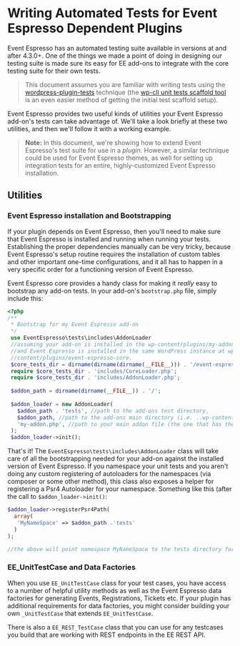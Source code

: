 # Writing Automated Tests for Event Espresso Dependent Plugins

Event Espresso has an automated testing suite available in versions at and after 4.3.0+.   One of the things we made a point of doing in designing our testing suite is made sure its easy for EE add-ons to integrate with the core testing suite for their own tests.

> This document assumes you are familiar with writing tests using the [wordpress-plugin-tests](https://github.com/benbalter/wordpress-plugin-tests) technique (the [wp-cli unit tests scaffold tool](http://wp-cli.org/blog/plugin-unit-tests.html) is an even easier method of getting the initial test scaffold setup).

Event Espresso provides two useful kinds of utilities your Event Espresso add-on's tests can take advantage of.  We'll take a look briefly at these two utilities, and then we'll follow it with a working example.

> **Note:** In this document, we're showing how to extend Event Espresso's test suite for use in a *plugin*.  However, a similar technique could be used for Event Espresso themes, as well for setting up integration tests for an entire, highly-customized Event Espresso installation.

## Utilities

### Event Espresso installation and Bootstrapping

If your plugin depends on Event Espresso, then you'll need to make sure that Event Espresso is installed and running when running your tests.  Establishing the proper dependencies manually can be very tricky, because Event Espresso's setup routine requires the installation of custom tables and other important one-time configurations, and it all has to happen in a very specific order for a functioning version of Event Espresso.  

Event Espresso core provides a handy class for making it _really_ easy to bootstrap any add-on tests.  In your add-on's `bootstrap.php` file, simply include this:

```php
<?php
/**
 * Bootstrap for my Event Espresso add-on
 */
 use EventEspresso\tests\includes\AddonLoader
 //assuming your add-on is installed in the wp-content/plugins/my-addon folder
 //and Event Espresso is installed in the same WordPress instance at wp-
 //content/plugins/event-espresso-core.
 $core_tests_dir = dirname(dirname(dirname(__FILE__))) . '/event-espresso-core/tests/';
 require $core_tests_dir . 'includes/CoreLoader.php';
 require $core_tests_dir . 'includes/AddonLoader.php';
 
 $addon_path = dirname(dirname(__FILE__)) . '/';
 
 $addon_loader = new AddonLoader(
   $addon_path . 'tests', //path to the add-ons test directory,
   $addon_path, //path to the add-ons main directory (i.e. ..wp-content/plugins/my-addon)
   'my-addon.php', //path to your main addon file (the one that has the WordPress plugin header in it).
 );
 $addon_loader->init();
```

That's it!  The `EventEspresso\tests\includes\AddonLoader` class will take care of all the bootstrapping needed for your add-on against the installed version of Event Espresso.  If you namespace your unit tests and you aren't doing any custom registering of autoloaders for the namespaces (via composer or some other method), this class also exposes a helper for registering a Psr4 Autoloader for your namespace.  Something like this (after the call to `$addon_loader->init()`:

```php
$addon_loader->registerPsr4Path(
  array(
   'MyNameSpace' => $addon_path .'tests' 
  )
);

//the above will point namespace MyNameSpace to the tests directory for your add-on.
```

### EE_UnitTestCase and Data Factories

When you use `EE_UnitTestCase` class for your test cases, you have access to a number of helpful utility methods as well as the Event Espresso data factories for generating Events, Registrations, Tickets etc.  If your plugin has additional requirements for data factories, you might consider building your own `_UnitTestCase` that extends `EE_UnitTestCase`.

There is also a `EE_REST_TestCase` class that you can use for any testcases you build that are working with REST endpoints in the EE REST API.

